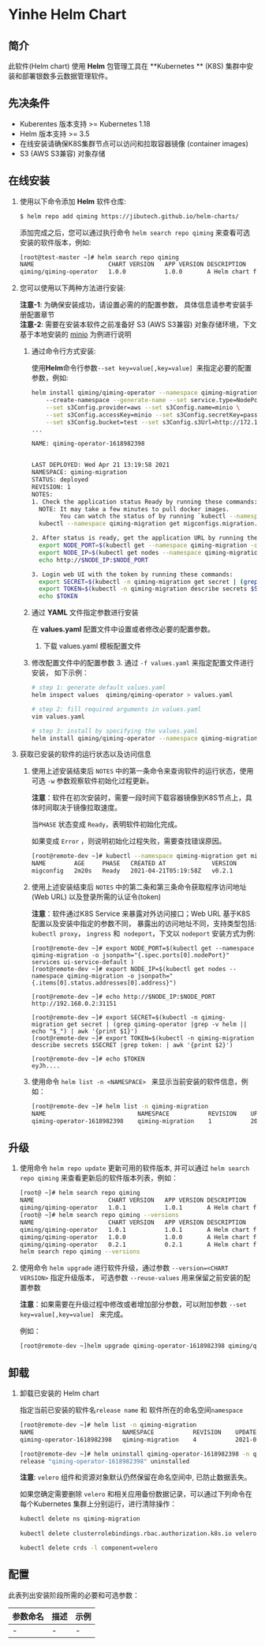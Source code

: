 
# Yinhe Helm Chart

## 简介

此软件(Helm chart) 使用 **Helm** 包管理工具在 **Kubernetes ** (K8S) 集群中安装和部署银数多云数据管理软件。 

## 先决条件

- Kuberentes 版本支持 >= Kubernetes 1.18
- Helm 版本支持 >= 3.5
- 在线安装请确保K8S集群节点可以访问和拉取容器镜像 (container images)
- S3 (AWS S3兼容) 对象存储

## 在线安装 

1. 使用以下命令添加 **Helm** 软件仓库:

   ```bash
   $ helm repo add qiming https://jibutech.github.io/helm-charts/
   ```

   添加完成之后，您可以通过执行命令 `helm search repo qiming` 来查看可选安装的软件版本，例如:

   ```bash
   [root@test-master ~]# helm search repo qiming
   NAME                  	CHART VERSION	APP VERSION	DESCRIPTION
   qiming/qiming-operator	1.0.0        	1.0.0      	A Helm chart for yinhestor data management plat...
   ```

2. 您可以使用以下两种方法进行安装:

   **注意-1**: 为确保安装成功，请设置必需的的配置参数， 具体信息请参考安装手册配置章节 <br>
   **注意-2**: 需要在安装本软件之前准备好 S3 (AWS S3兼容) 对象存储环境，下文基于本地安装的 [minio](https://min.io/) 为例进行说明

   1. 通过命令行方式安装:

      使用**Helm**命令行参数`--set key=value[,key=value] `来指定必要的配置参数，例如: 

      ```bash
      helm install qiming/qiming-operator --namespace qiming-migration \ 
          --create-namespace --generate-name --set service.type=NodePort \
          --set s3Config.provider=aws --set s3Config.name=minio \
          --set s3Config.accessKey=minio --set s3Config.secretKey=passw0rd \
          --set s3Config.bucket=test --set s3Config.s3Url=http://172.16.0.10:30170
      ...
      
      NAME: qiming-operator-1618982398

      
      LAST DEPLOYED: Wed Apr 21 13:19:58 2021
      NAMESPACE: qiming-migration
      STATUS: deployed
      REVISION: 1
      NOTES:
      1. Check the application status Ready by running these commands:
        NOTE: It may take a few minutes to pull docker images.
              You can watch the status of by running `kubectl --namespace qiming-migration get migconfigs.migration.yinhestor.com -w`
        kubectl --namespace qiming-migration get migconfigs.migration.yinhestor.com
      
      2. After status is ready, get the application URL by running these commands:
        export NODE_PORT=$(kubectl get --namespace qiming-migration -o jsonpath="{.spec.ports[0].nodePort}" services ui-service-default )
        export NODE_IP=$(kubectl get nodes --namespace qiming-migration -o jsonpath="{.items[0].status.addresses[0].address}")
        echo http://$NODE_IP:$NODE_PORT
      
      3. Login web UI with the token by running these commands:
        export SECRET=$(kubectl -n qiming-migration get secret | (grep qiming-operator |grep -v helm || echo "$_") | awk '{print $1}')
        export TOKEN=$(kubectl -n qiming-migration describe secrets $SECRET |grep token: | awk '{print $2}')
        echo $TOKEN
      ```

   2. 通过 **YAML** 文件指定参数进行安装

      在 **values.yaml** 配置文件中设置或者修改必要的配置参数。

      1. 下载 values.yaml 模板配置文件
   2. 修改配置文件中的配置参数
      3. 通过 ` -f values.yaml ` 来指定配置文件进行安装， 如下示例：

      ```bash
      # step 1: generate default values.yaml
      helm inspect values  qiming/qiming-operator > values.yaml
      
      # step 2: fill required arguments in values.yaml
      vim values.yaml
      
      # step 3: install by specifying the values.yaml
      helm install qiming/qiming-operator --namespace qiming-migration -f values.yaml --generate-name
      ```

3. 获取已安装的软件的运行状态以及访问信息

   1. 使用上述安装结束后 `NOTES` 中的第一条命令来查询软件的运行状态，使用可选 `-w` 参数观察软件初始化过程更新。

      **注意**：软件在初次安装时，需要一段时间下载容器镜像到K8S节点上，具体时间取决于镜像拉取速度。

      当`PHASE` 状态变成 `Ready`，表明软件初始化完成。

      如果变成 `Error` ，则说明初始化过程失败，需要查找错误原因。

      ```bash
      [root@remote-dev ~]# kubectl --namespace qiming-migration get migconfigs.migration.yinhestor.com -w
      NAME        AGE     PHASE   CREATED AT             VERSION
      migconfig   2m20s   Ready   2021-04-21T05:19:58Z   v0.2.1
      ```

   2. 使用上述安装结束后 `NOTES` 中的第二条和第三条命令获取程序访问地址(Web URL) 以及登录所需的认证令(token) 

      **注意**：软件通过K8S Service 来暴露对外访问接口；Web URL 基于K8S 配置以及安装中指定的参数不同， 暴露出的访问地址不同，支持类型包括: `kubectl proxy`， `ingress` 和  `nodeport`，下文以 `nodeport` 安装方式为例:

      ```
      [root@remote-dev ~]# export NODE_PORT=$(kubectl get --namespace qiming-migration -o jsonpath="{.spec.ports[0].nodePort}" services ui-service-default )
      [root@remote-dev ~]# export NODE_IP=$(kubectl get nodes --namespace qiming-migration -o jsonpath="{.items[0].status.addresses[0].address}")
      
      [root@remote-dev ~]# echo http://$NODE_IP:$NODE_PORT
      http://192.168.0.2:31151
      
      [root@remote-dev ~]# export SECRET=$(kubectl -n qiming-migration get secret | (grep qiming-operator |grep -v helm || echo "$_") | awk '{print $1}')
      [root@remote-dev ~]# export TOKEN=$(kubectl -n qiming-migration describe secrets $SECRET |grep token: | awk '{print $2}')
      
      [root@remote-dev ~]# echo $TOKEN
      eyJh....
      ```

   3. 使用命令 `helm list -n <NAMESPACE> ` 来显示当前安装的软件信息，例如：

      ```bash
      [root@remote-dev ~]# helm list -n qiming-migration
      NAME                      	NAMESPACE       	REVISION	UPDATED                              	STATUS  	CHART                	APP VERSION
      qiming-operator-1618982398	qiming-migration	1       	2021-04-21 13:19:58.7127374 +0800 CST	deployed	qiming-operator-0.2.1	0.2.1
      ```

## 升级 
1. 使用命令 `helm repo update` 更新可用的软件版本, 并可以通过 `helm search repo qiming` 来查看更新后的软件版本列表，例如：

   ```bash
   [root@ ~]# helm search repo qiming
   NAME                  	CHART VERSION	APP VERSION	DESCRIPTION
   qiming/qiming-operator	1.0.1        	1.0.1      	A Helm chart for yinhestor data management plat...
   [root@ ~]# helm search repo qiming --versions
   NAME                  	CHART VERSION	APP VERSION	DESCRIPTION
   qiming/qiming-operator	1.0.1        	1.0.1      	A Helm chart for yinhestor data management plat...
   qiming/qiming-operator	1.0.0        	1.0.0      	A Helm chart for yinhestor data management plat...
   qiming/qiming-operator	0.2.1        	0.2.1      	A Helm chart for yinhestor data management plat...
   helm search repo qiming --versions
   ```

2. 使用命令  `helm upgrade` 进行软件升级，通过参数 `--version=<CHART VERSION>`  指定升级版本， 可选参数 `--reuse-values` 用来保留之前安装的配置参数

   **注意**：如果需要在升级过程中修改或者增加部分参数，可以附加参数 `--set key=value[,key=value] ` 来完成。 

   例如：

   ```bash
   [root@remote-dev ~]helm upgrade qiming-operator-1618982398 qiming/qiming-operator --namespace qiming-migration --reuse-values --version=0.2.2
   ```

## 卸载

1. 卸载已安装的 Helm chart

   指定当前已安装的软件名`release name` 和 软件所在的命名空间`namespace` 

   ```bash
   [root@remote-dev ~]# helm list -n qiming-migration
   NAME                      	NAMESPACE       	REVISION	UPDATED                                	STATUS  	CHART                	APP VERSION
   qiming-operator-1618982398	qiming-migration	4       	2021-04-21 13:41:27.365865385 +0800 CST	deployed	qiming-operator-0.2.1	0.2.1
   
   [root@remote-dev ~]# helm uninstall qiming-operator-1618982398 -n qiming-migration
   release "qiming-operator-1618982398" uninstalled
   ```

   **注意**:  `velero`  组件和资源对象默认仍然保留在命名空间中, 已防止数据丢失。

   如果您确定需要删除 `velero` 和相关应用备份数据记录，可以通过下列命令在每个Kubernetes 集群上分别运行，进行清除操作：

   ```bash
   kubectl delete ns qiming-migration
	
   kubectl delete clusterrolebindings.rbac.authorization.k8s.io velero-qiming-migration

   kubectl delete crds -l component=velero
   ```

## 配置

此表列出安装阶段所需的必要和可选参数：

| 参数命名             | 描述                           | 示例                                                    |
| ----------------------- | ----------------------------------    | ---------------------------------------------------------- |
| - | - | - |

